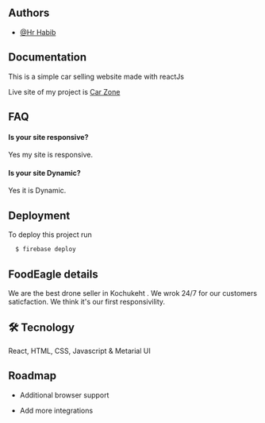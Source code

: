 ## Authors

- [@Hr Habib](https://www.facebook.com/hrhabib07)

## Documentation

This is a simple car selling website made with reactJs

Live site of my project is [Car Zone ](https://car-zone-259f8.web.app/)

## FAQ

#### Is your site responsive?

Yes my site is responsive.

#### Is your site Dynamic?

Yes it is Dynamic.

## Deployment

To deploy this project run

```bash
  $ firebase deploy
```

## FoodEagle details

We are the best drone seller in Kochukeht . We wrok 24/7 for our customers saticfaction. We think it's our first responsivility.

## 🛠 Tecnology

React, HTML, CSS, Javascript & Metarial UI

## Roadmap

- Additional browser support

- Add more integrations
